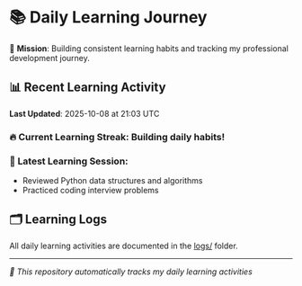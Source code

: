 # 📚 Daily Learning Journey

🎯 **Mission**: Building consistent learning habits and tracking my professional development journey.

## 📊 Recent Learning Activity

**Last Updated**: 2025-10-08 at 21:03 UTC

### 🔥 Current Learning Streak: Building daily habits!

### 📝 Latest Learning Session:
- Reviewed Python data structures and algorithms
- Practiced coding interview problems

## 🗂️ Learning Logs

All daily learning activities are documented in the [logs/](./logs/) folder.

---
*🤖 This repository automatically tracks my daily learning activities*
